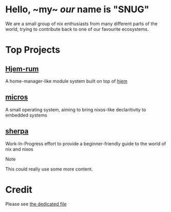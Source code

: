 # Hello, ~my~ *our* name is "SNUG"
We are a small group of nix enthusiasts from many different parts of the world, trying to contribute back to one of our favourite ecosystems.

# Top Projects

## [Hjem-rum](https://github.com/snugnug/hjem-rum)
A home-manager-like module system built on top of [hjem](https://github.com/feel-co/hjem)

## [micros](https://github.com/snugnug/micros)
A small operating system, aiming to bring nixos-like declaritivity to embedded systems

## [sherpa](https://github.com/snugnug/sherpa)
Work-In-Progress effort to provide a beginner-friendly guide to the world of nix and nixos


> [!Note]
> This could really use some more content.


# Credit
Please see [the dedicated file](../assets/README.md)
